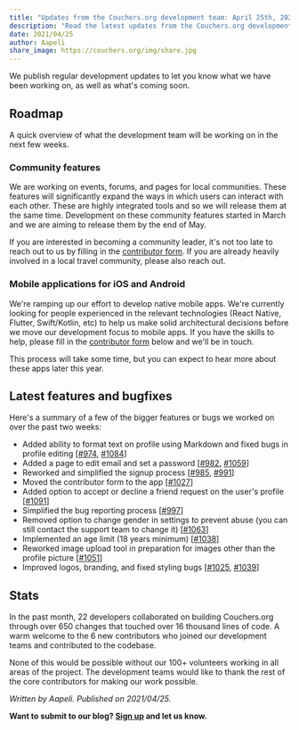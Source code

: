 ```yaml
---
title: "Updates from the Couchers.org development team: April 25th, 2021"
description: "Read the latest updates from the Couchers.org development team."
date: 2021/04/25
author: Aapeli
share_image: https://couchers.org/img/share.jpg
---
```


We publish regular development updates to let you know what we have been working on, as well as what's coming soon.

## Roadmap

A quick overview of what the development team will be working on in the next few weeks.

### Community features

We are working on events, forums, and pages for local communities. These features will significantly expand the ways in which users can interact with each other. These are highly integrated tools and so we will release them at the same time. Development on these community features started in March and we are aiming to release them by the end of May.

If you are interested in becoming a community leader, it's not too late to reach out to us by filling in the [contributor form](https://app.couchers.org/contribute). If you are already heavily involved in a local travel community, please also reach out.

### Mobile applications for iOS and Android

We're ramping up our effort to develop native mobile apps. We're currently looking for people experienced in the relevant technologies (React Native, Flutter, Swift/Kotlin, etc) to help us make solid architectural decisions before we move our development focus to mobile apps. If you have the skills to help, please fill in the [contributor form](https://app.couchers.org/contribute) below and we'll be in touch.

This process will take some time, but you can expect to hear more about these apps later this year.

## Latest features and bugfixes

Here's a summary of a few of the bigger features or bugs we worked on over the past two weeks:

* Added ability to format text on profile using Markdown and fixed bugs in profile editing [[#974](https://github.com/Couchers-org/couchers/pull/974), [#1084](https://github.com/Couchers-org/couchers/pull/1084)]
* Added a page to edit email and set a password [[#982](https://github.com/Couchers-org/couchers/pull/982), [#1059](https://github.com/Couchers-org/couchers/pull/1059)]
* Reworked and simplified the signup process [[#985](https://github.com/Couchers-org/couchers/pull/985), [#991](https://github.com/Couchers-org/couchers/pull/991)]
* Moved the contributor form to the app [[#1027](https://github.com/Couchers-org/couchers/pull/1027)]
* Added option to accept or decline a friend request on the user's profile [[#1091](https://github.com/Couchers-org/couchers/pull/1091)]
* Simplified the bug reporting process [[#997](https://github.com/Couchers-org/couchers/pull/997)]
* Removed option to change gender in settings to prevent abuse (you can still contact the support team to change it) [[#1063](https://github.com/Couchers-org/couchers/pull/1063)]
* Implemented an age limit (18 years minimum) [[#1038](https://github.com/Couchers-org/couchers/pull/1038)]
* Reworked image upload tool in preparation for images other than the profile picture [[#1051](https://github.com/Couchers-org/couchers/pull/1051)]
* Improved logos, branding, and fixed styling bugs [[#1025](https://github.com/Couchers-org/couchers/pull/1025), [#1039](https://github.com/Couchers-org/couchers/pull/1025)]

## Stats

In the past month, 22 developers collaborated on building Couchers.org through over 650 changes that touched over 16 thousand lines of code. A warm welcome to the 6 new contributors who joined our development teams and contributed to the codebase.

None of this would be possible without our 100+ volunteers working in all areas of the project. The development teams would like to thank the rest of the core contributors for making our work possible.


*Written by Aapeli. Published on 2021/04/25.*

**Want to submit to our blog? [Sign up](/signup) and let us know.**
